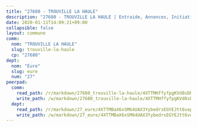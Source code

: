 ```yaml
---
title: "27680 - TROUVILLE LA HAULE"
description: "27680 - TROUVILLE LA HAULE | Entraide, Annonces, Initiatives"
date: 2020-01-11T14:09:21+09:00
collapsible: false
layout: commune
comm:
  nom: "TROUVILLE LA HAULE"
  slug: trouville-la-haule
  cp: "27680"
dept:
  nom: "Eure"
  slug: eure
  num: "27"
peerpad:
  comm:
    read_path: /r/markdown/27680_trouville-la-haule/4XTTMHffyfpgKVd8sDbD2yHB3oEXeCo4rJ43PbcykpsCqgfDb
    write_path: /w/markdown/27680_trouville-la-haule/4XTTMHffyfpgKVd8sDbD2yHB3oEXeCo4rJ43PbcykpsCqgfDb-K3TgUFr4Htoshh2YugNrJpVeQnNxSsMjCY9BLD28cLCfuvMjXFD4LmTYz6VVAPg21LkdMvbUQRNdwKq9qixG84f4GbXQHreYDMXS7qd8mJKVKsKwikvX2Xhwj76MbRBdFQxYkaMw
  dept:
    read_path: /r/markdown/27_eure/4XTTMBaX6xSM64UAX3YybedrsEGYEJtt6vopdQsPEFtGijgwg
    write_path: /w/markdown/27_eure/4XTTMBaX6xSM64UAX3YybedrsEGYEJtt6vopdQsPEFtGijgwg-K3TgUmjy61Gu7ZFzjoVmiacXP2Rc4pq6sxVCYUX3mFQZWQw9yCKsEoAMagtuW4jJTYhK96DsWW4cPmZLagvQNZ34BscGcu4btrtJibt18c1mpqofaWe6Q3RartDiuMTjY7NrsH4r
---
```


